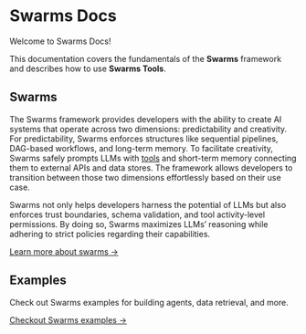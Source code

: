# Swarms Docs

Welcome to Swarms Docs!

This documentation covers the fundamentals of the **Swarms** framework and describes how to use **Swarms Tools**.

## Swarms

The Swarms framework provides developers with the ability to create AI systems that operate across two dimensions: predictability and creativity. For predictability, Swarms enforces structures like sequential pipelines, DAG-based workflows, and long-term memory. To facilitate creativity, Swarms safely prompts LLMs with [tools](https://github.com/swarms-ai/swarms-tools) and short-term memory connecting them to external APIs and data stores. The framework allows developers to transition between those two dimensions effortlessly based on their use case.

Swarms not only helps developers harness the potential of LLMs but also enforces trust boundaries, schema validation, and tool activity-level permissions. By doing so, Swarms maximizes LLMs’ reasoning while adhering to strict policies regarding their capabilities.

[Learn more about swarms →](swarms/)


## Examples

Check out Swarms examples for building agents, data retrieval, and more.

[Checkout Swarms examples →](examples/)
